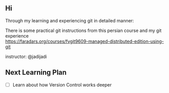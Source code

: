 Hi
--------------------------------
Through my learning and experiencing git in detailed  manner:

There is some practical git instructions from this persian course and my git experience  
https://faradars.org/courses/fvgit9609-managed-distributed-edition-using-git

instructor: @jadijadi

Next Learning Plan
--------------------------------
- [ ] Learn about how Version Control works deeper

